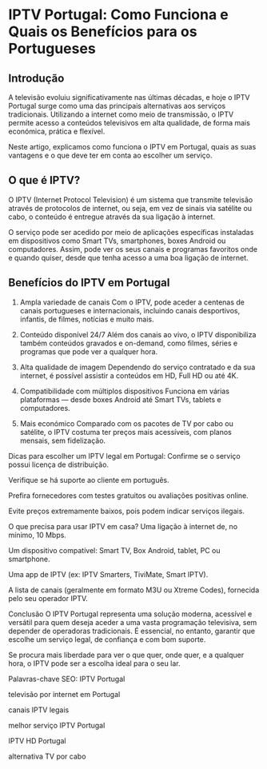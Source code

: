 # IPTV Portugal: Como Funciona e Quais os Benefícios para os Portugueses



## Introdução
A televisão evoluiu significativamente nas últimas décadas, e hoje o IPTV Portugal surge como uma das principais alternativas aos serviços tradicionais. Utilizando a internet como meio de transmissão, o IPTV permite acesso a conteúdos televisivos em alta qualidade, de forma mais económica, prática e flexível.

Neste artigo, explicamos como funciona o IPTV em Portugal, quais as suas vantagens e o que deve ter em conta ao escolher um serviço.

## O que é IPTV?
O IPTV (Internet Protocol Television) é um sistema que transmite televisão através de protocolos de internet, ou seja, em vez de sinais via satélite ou cabo, o conteúdo é entregue através da sua ligação à internet.

O serviço pode ser acedido por meio de aplicações específicas instaladas em dispositivos como Smart TVs, smartphones, boxes Android ou computadores. Assim, pode ver os seus canais e programas favoritos onde e quando quiser, desde que tenha acesso a uma boa ligação de internet.

## Benefícios do IPTV em Portugal
1. Ampla variedade de canais
Com o IPTV, pode aceder a centenas de canais portugueses e internacionais, incluindo canais desportivos, infantis, de filmes, notícias e muito mais.

2. Conteúdo disponível 24/7
Além dos canais ao vivo, o IPTV disponibiliza também conteúdos gravados e on-demand, como filmes, séries e programas que pode ver a qualquer hora.

3. Alta qualidade de imagem
Dependendo do serviço contratado e da sua internet, é possível assistir a conteúdos em HD, Full HD ou até 4K.

4. Compatibilidade com múltiplos dispositivos
Funciona em várias plataformas — desde boxes Android até Smart TVs, tablets e computadores.

5. Mais económico
Comparado com os pacotes de TV por cabo ou satélite, o IPTV costuma ter preços mais acessíveis, com planos mensais, sem fidelização.


Dicas para escolher um IPTV legal em Portugal:
Confirme se o serviço possui licença de distribuição.

Verifique se há suporte ao cliente em português.

Prefira fornecedores com testes gratuitos ou avaliações positivas online.

Evite preços extremamente baixos, pois podem indicar serviços ilegais.

O que precisa para usar IPTV em casa?
Uma ligação à internet de, no mínimo, 10 Mbps.

Um dispositivo compatível: Smart TV, Box Android, tablet, PC ou smartphone.

Uma app de IPTV (ex: IPTV Smarters, TiviMate, Smart IPTV).

A lista de canais (geralmente em formato M3U ou Xtreme Codes), fornecida pelo seu operador IPTV.

Conclusão
O IPTV Portugal representa uma solução moderna, acessível e versátil para quem deseja aceder a uma vasta programação televisiva, sem depender de operadoras tradicionais. É essencial, no entanto, garantir que escolhe um serviço legal, de confiança e com bom suporte.

Se procura mais liberdade para ver o que quer, onde quer, e a qualquer hora, o IPTV pode ser a escolha ideal para o seu lar.

Palavras-chave SEO:
IPTV Portugal

televisão por internet em Portugal

canais IPTV legais

melhor serviço IPTV Portugal

IPTV HD Portugal

alternativa TV por cabo

